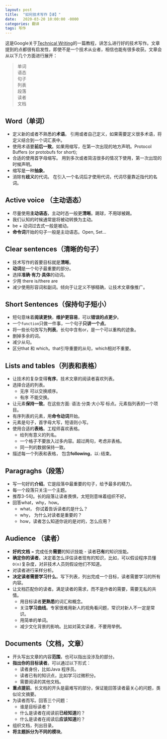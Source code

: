 ```yaml
---
layout: post
title:  "如何技术写作【译】"
date:   2020-03-20 10:00:00 -0000
categories: 翻译
tags: 写作
---
```


这是Google关于[Technical Writing](https://developers.google.com/tech-writing)的一篇教程，讲怎么进行好的技术写作。文章提到的点都很有启发性，即使不是一个技术从业者，相信也能有很多收获。文章会从以下几个方面进行展开：
> 单词   
> 语态  
> 句子  
> 列表  
> 段落  
> 读者  
> 文档


## Word（单词）
- 定义新的或者不熟悉的**术语**。 引用或者自己定义，如果需要定义很多术语，将定义结合到一个词汇表中。  
- 使用术语要**前后一致**。如果用缩写，在第一次出现的地方声明。Protocol Buffers (or protobufs for short);
- 合适的使用首字母缩写。 用到多次或者简洁很多的情况下使用，第一次出现的时候声明。
- 缩写是一种**抽象**。
- 消除有**歧义**的代词。 在引入一个名词后才使用代词，代词尽量靠近指代的名词。

## Active voice （主动语态）
- 尽量使用**主动语态**，主动时态一般更**清晰**。踢球，不用球被踢。
- 我们认知的时候通常是将被动转换为主动。
- be + 动词过去式一般是被动。
- **命令词**开始的句子一般是主动语态。Open, Set...    

## Clear sentences（清晰的句子）
- 技术写作的首要目标就是**清晰**。
- **动词**是一个句子最重要的部分。  
- 选择**准确·有力·具体**的动词。
- 少用 there is/there are
- 减少使用形容词和副词。倾向于让定义不够精确，让技术文章像推广。

## Short Sentences（保持句子短小）

- 短句意味着**阅读更快**，**维护更容易**，可以**错误的点更少**。
- 一个`function`只做一件事，一个句子**只讲一个点**。
- 将一些长句改写为**列表**。长句中含有or，是一个可以重构的迹象。
- 删掉多余的词。
- 减少从句。
- 区分that 和 which。that引导重要的从句，which相对不重要。

## Lists and tables（列表和表格）

- 让技术的复杂变得**有序**。技术文章的阅读者喜欢列表。
- 选择合适的列表。
  - 无序 可以交换顺序。
  - 有序 不能交换。
- 让元素**保持一致**。在这些方面: 语法·分类·大小写·标点。元素指列表的一个项目。
- 有序列表的元素，用**命令动词**开始。
- 元素是句子，首字母大写，短语则小写。
- 使用合适的**表格**。工程师喜欢表格。
  - 给列有意义的列名。
  - 一个格子不要放入过多内容。超过两句，考虑非表格。
  - 同一列的数据保持一致。
- 描述每一个列表和表格， 包含**following**，以`:`结束。

## Paragraghs（段落）

- 写一句好的**介绍**。它是段落中最重要的句子，给予最多的精力。
- 每一个段落只关注一个主题。
- 推荐3-5句。长的段落让读者畏惧，太短则意味着组织不好。
- 回答what，why，how。
  - what， 你试着告诉读者的是什么？
  - why， 为什么对读者是重要的？
  - how，读者怎么知道你说的是对的，怎么应用？

## Audience （读者）

- **好的文档** = 完成任务**需要**的知识技能 - 读者**已有**的知识技能。
- **确定你的读者**。决定着怎么评估读者现有的知识，比如，可以假设程序员懂`O(n)`复杂度，对非技术人员则假设他们不知道。
- 对读者进行采样分析。
- **决定读者需要学习什么**。写下列表，列出完成一个目标，读者需要学习的所有内容。
- 让文档匹配你的读者。满足读者的需求，而不是作者的需要，需要无私的共情。
  - 用目标读者**更熟悉**的词汇和概念。
  - 关注**学习曲线**。专家很难用新人的视角看问题，常识对新人不一定是常识。
  - 用简单的单词。
  - 减少文化背景的影响。比如对英文读者，不要用举例。

## Documents（文档，文章）

- 开头写出文章的内容**范围**，也可以指出没涉及的部分。
- **指出你的目标读者**。可以通过以下形式：
  - 读者身份，比如Java 程序员。
  - 读者已有的知识点，比如学习过微积分。
  - 需要阅读的其他文档。
- **重点提前**。长文档的开头是最难写的部分，保证能回答读者最关心的问题，类似论文摘要。
- 为读者而写。回答三个问题：
  - 谁是目标读者？
  - 什么是读者在阅读前**已经知道**的？
  - 什么是读者在阅读后**应该知道**的？
- 组织文档，列出目录。
- **将主题拆分为不同的模块**。

